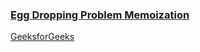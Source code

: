 ### [Egg Dropping Problem Memoization](https://www.youtube.com/watch?v=gr2NtY-2QUY&list=PL_z_8CaSLPWekqhdCPmFohncHwz8TY2Go&index=44)   
[GeeksforGeeks](https://www.geeksforgeeks.org/egg-dropping-puzzle-dp-11/)   
